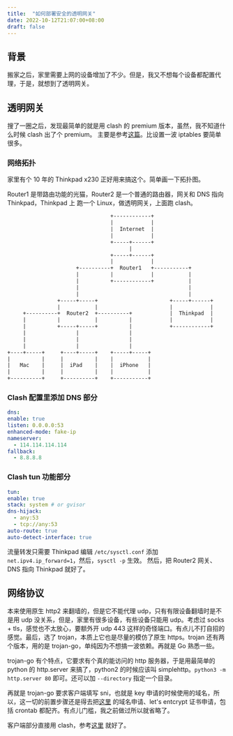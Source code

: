 ```yaml
---
title:  "如何部署安全的透明网关"
date: 2022-10-12T21:07:00+08:00
draft: false
---
```


## 背景

搬家之后，家里需要上网的设备增加了不少。但是，我又不想每个设备都配置代理，于是，就想到了透明网关。

## 透明网关

搜了一圈之后，发现最简单的就是用 clash 的 premium 版本，虽然，我不知道什么时候 clash 出了个 premium。
主要是参考[这篇](https://www.cfmem.com/2022/05/clash.html)。比设置一波 iptables 要简单很多。

### 网络拓扑

家里有个 10 年的 Thinkpad x230 正好用来搞这个。简单画一下拓扑图。

Router1 是带路由功能的光猫，Router2 是一个普通的路由器，网关和 DNS 指向 Thinkpad，Thinkpad 上
跑一个 Linux，做透明网关，上面跑 clash。

```txt
                                 +------------+
                                 |            |
                                 |  Internet  |
                                 |            |
                                 +-----+------+
                                       |
                                 +-----+------+
                                 |            |
                      +----------+  Router1   +-----------+
                      |          |            |           |
                      |          +------------+           |
                      |                                   |
                      |                                   |
                +-----+-----+                       +-----+------+
                |           |                       |            |
     +----------+  Router2  +----------+            |  Thinkpad  |
     |          |           |          |            |            |
     |          +-----+-----+          |            +------------+
     |                |                |
     |                |                |
     |                |                |
+----+-----+     +----+-----+    +-----+-----+
|          |     |          |    |           |
|   Mac    |     |  iPad    |    |  iPhone   |
|          |     |          |    |           |
+----------+     +----------+    +-----------+
```

### Clash 配置里添加 DNS 部分

```yaml
dns:
enable: true
listen: 0.0.0.0:53
enhanced-mode: fake-ip
nameserver:
  - 114.114.114.114
fallback:
  - 8.8.8.8
```

### Clash tun 功能部分

```yaml
tun:
enable: true
stack: system # or gvisor
dns-hijack:
  - any:53
  - tcp://any:53
auto-route: true
auto-detect-interface: true
```

流量转发只需要 Thinkpad 编辑 `/etc/sysctl.conf` 添加 `net.ipv4.ip_forward=1`，然后，`sysctl -p` 生效。
然后，把 Router2 网关、DNS 指向 Thinkpad 就好了。

## 网络协议

本来使用原生 http2 来翻墙的，但是它不能代理 udp，只有有限设备翻墙时是不是用 udp 没关系，但是，家里有很多设备，有些设备只能用 udp。考虑过 socks + tls，感觉也不太放心，要额外开 udp 443 这样的奇怪端口。有点儿不打自招的感觉。最后，选了 trojan，本质上它也是尽量的模仿了原生 https。trojan 还有两个版本，用的是 trojan-go，单纯因为不想搞一波依赖。再就是 Go 熟悉一些。

trojan-go 有个特点，它要求有个真的能访问的 http 服务器，于是用最简单的 python 的 http.server 来搞了，python2 的时候应该叫 simplehttp。`python3 -m http.server 80` 即可。还可以加 `--directory` 指定一个目录。

再就是 trojan-go 要求客户端填写 sni，也就是 key 申请的时候使用的域名，所以，这一切的前置步骤还是得去把[这里](https://github.com/haoel/haoel.github.io) 的域名申请、let's entcrypt 证书申请，包括 crontab 都配齐。有点儿门槛，我之前做过所以就省略了。

客户端部分直接用 clash，参考[这里](https://github.com/Dreamacro/clash/wiki/configuration) 就好了。
